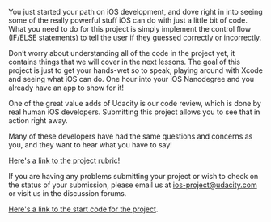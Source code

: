 You just started your path on iOS development, and dove right in into seeing some of the really powerful stuff iOS can do with just a little bit of code. What you need to do for this project is simply implement the control flow (IF/ELSE statements) to tell the user if they guessed correctly or incorrectly.

Don’t worry about understanding all of the code in the project yet, it contains things that we will cover in the next lessons. The goal of this project is just to get your hands-wet so to speak, playing around with Xcode and seeing what iOS can do. One hour into your iOS Nanodegree and you already have an app to show for it!

One of the great value adds of Udacity is our code review, which is done by real human iOS developers. Submitting this project allows you to see that in action right away.

Many of these developers have had the same questions and concerns as you, and they want to hear what you have to say!

[Here's a link to the project rubric!](https://review.udacity.com/#!/projects/7806719546/rubric)

If you are having any problems submitting your project or wish to check on the status of your submission, please email us at ios-project@udacity.com or visit us in the discussion forums.

[Here's a link to the start code for the project](https://drive.google.com/open?id=0B6FVFtkY8bw1Q1lYRzBNWFBWa2s). 
